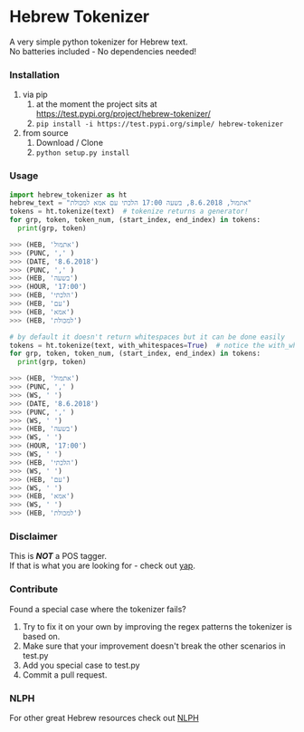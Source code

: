 # Hebrew Tokenizer
A very simple python tokenizer for Hebrew text.  
No batteries included - No dependencies needed!

### Installation
1. via pip
    1. at the moment the project sits at https://test.pypi.org/project/hebrew-tokenizer/
    2. ```pip install -i https://test.pypi.org/simple/ hebrew-tokenizer```
2. from source
    1. Download / Clone
    2. ```python setup.py install```

### Usage
```python
import hebrew_tokenizer as ht
hebrew_text = "אתמול, 8.6.2018, בשעה 17:00 הלכתי עם אמא למכולת"
tokens = ht.tokenize(text)  # tokenize returns a generator!
for grp, token, token_num, (start_index, end_index) in tokens:
  print(grp, token)

>>> (HEB, 'אתמול')
>>> (PUNC, ',' )
>>> (DATE, '8.6.2018')
>>> (PUNC, ',' )
>>> (HEB, 'בשעה')
>>> (HOUR, '17:00')
>>> (HEB, 'הלכתי')
>>> (HEB, 'עם')
>>> (HEB, 'אמא')
>>> (HEB, 'למכולת')

# by default it doesn't return whitespaces but it can be done easily
tokens = ht.tokenize(text, with_whitespaces=True)  # notice the with_whitespace flag
for grp, token, token_num, (start_index, end_index) in tokens:
  print(grp, token)

>>> (HEB, 'אתמול')
>>> (PUNC, ',' )
>>> (WS, ' ')
>>> (DATE, '8.6.2018')
>>> (PUNC, ',' )
>>> (WS, ' ')
>>> (HEB, 'בשעה')
>>> (WS, ' ')
>>> (HOUR, '17:00')
>>> (WS, ' ')
>>> (HEB, 'הלכתי')
>>> (WS, ' ')
>>> (HEB, 'עם')
>>> (WS, ' ')
>>> (HEB, 'אמא')
>>> (WS, ' ')
>>> (HEB, 'למכולת')
```

### Disclaimer
This is __***NOT***__ a POS tagger.   
If that is what you are looking for - check out [yap](https://github.com/habeanf/yap).


### Contribute  
Found a special case where the tokenizer fails?   
1. Try to fix it on your own by improving the regex patterns the tokenizer is based on.  
2. Make sure that your improvement doesn't break the other scenarios in test.py
3. Add you special case to test.py 
4. Commit a pull request.  

### NLPH
For other great Hebrew resources check out [NLPH](https://github.com/NLPH/NLPH_Resources)
